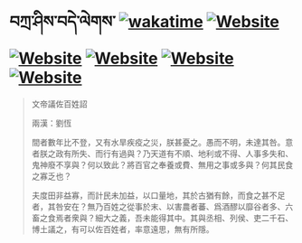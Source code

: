 # བཀྲ་ཤིས་བདེ་ལེགས་	[![wakatime](https://wakatime.com/badge/user/5043ee4a-e361-4607-9d47-d557f2005d05.svg)](https://wakatime.com/@5043ee4a-e361-4607-9d47-d557f2005d05)	[![Website](https://img.shields.io/website?label=&up_color=orange&up_message=Tianchi&url=https%3A%2F%2Fshields.io)](https://tianchi.aliyun.com/home/science/scienceDetail?userId=1095279182618)	[![Website](https://img.shields.io/website?label=&up_color=green&up_message=Yuque&url=https%3A%2F%2Fshields.io)](https://www.yuque.com/ivanaxu)	[![Website](https://img.shields.io/website?label=&up_color=yellow&up_message=Leetcode&url=https%3A%2F%2Fshields.io)](https://leetcode.cn/u/ivanaxu)	[![Website](https://img.shields.io/website?label=&up_color=violet&up_message=AIstudio&url=https%3A%2F%2Fshields.io)](https://aistudio.baidu.com/aistudio/personalcenter/thirdview/979775)	[![Website](https://img.shields.io/website?label=&up_color=red&up_message=Gitee&url=https%3A%2F%2Fshields.io)](https://gitee.com/IvanaXu)
> 文帝議佐百姓詔
> 
> 兩漢：劉恆 
> 
> 間者數年比不登，又有水旱疾疫之災，朕甚憂之。愚而不明，未達其咎。意者朕之政有所失、而行有過與？乃天道有不順、地利或不得、人事多失和、鬼神廢不享與？何以致此？將百官之奉養或費、無用之事或多與？何其民食之寡乏也？
> 
> 夫度田非益寡，而計民未加益，以口量地，其於古猶有餘，而食之甚不足者，其咎安在？無乃百姓之從事於末、以害農者蕃、爲酒醪以靡谷者多、六畜之食焉者衆與？細大之義，吾未能得其中。其與丞相、列侯、吏二千石、博土議之，有可以佐百姓者，率意遠思，無有所隱。
>
